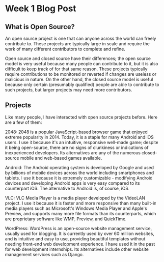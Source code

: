# Week 1 Blog Post

## What is Open Source? 

An open source project is one that can anyone across the world can freely contribute to. These projects are typically large in scale and require the work of many different contributors to complete and refine. 

Open source and closed source have their differences; the open source model is very useful because many people can contribute to it, but it is also difficult to keep track of for that same reason. These projects typically require contributions to be monitored or reverted if changes are useless or malicious in nature. On the other hand, the closed source model is useful because only certain (presumably qualified) people are able to contribute to such projects, but larger projects may need more contributors.

## Projects

Like many people, I have interacted with open source projects before. Here are a few of them:

2048: 2048 is a popular JavaScript-based browser game that enjoyed extreme popularity in 2014. Today, it is a staple for many Android and iOS users. I use it because it's an intuitive, responsive well-made game; despite it being open-source, there are no signs of clunkiness or indications of inexperienced developers. Its alternatives are any of the numerous closed-source mobile and web-based games available.

Android: The Android operating system is developed by Google and used by billions of mobile devices across the world including smartphones and tablets. I use it because it is extremely customizable - modifying Android devices and developing Android apps is very easy compared to its counterpart iOS. The alternative to Android is, of course, iOS.

VLC: VLC Media Player is a media player developed by the VideoLAN project. I use it because it is faster and more responsive than many built-in media players such as Microsoft's Windows Media Player and Apple's Preview, and supports many more file formats than its counterparts, which are proprietary software like WMP, Preview, and QuickTime.

WordPress: WordPress is an open-source website management service, usually used for blogging. It is currently used by over 60 million websites, and is intuitive and easy to use, providing beautiful templates without needing front-end web development experience. I have used it in the past for web development internships. Its alternatives include other website management services such as Django. 

